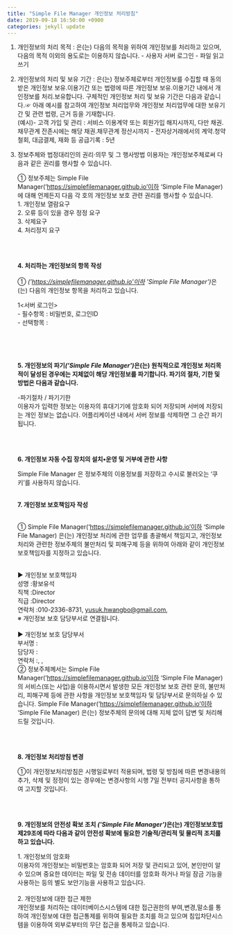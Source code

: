 ```yaml
---
title: "Simple File Manager 개인정보 처리방침"
date: 2019-09-18 16:50:00 +0900
categories: jekyll update
---
```

  1. 개인정보의 처리 목적 : <Simple File Manager>은(는) 다음의 목적을 위하여 개인정보를 처리하고 있으며, 다음의 목적 이외의 용도로는 이용하지 않습니다.
    - 사용자 서버 로그인
    - 파일 읽고 쓰기
  
  2. 개인정보의 처리 및 보유 기간 : <Simple File Manager>은(는) 정보주체로부터 개인정보를 수집할 때 동의 받은 개인정보 보유․이용기간 또는 법령에 따른 개인정보 보유․이용기간 내에서 개인정보를 처리․보유합니다. 구체적인 개인정보 처리 및 보유 기간은 다음과 같습니다.☞ 아래 예시를 참고하여 개인정보 처리업무와  개인정보 처리업무에 대한 보유기간 및 관련 법령, 근거 등을 기재합니다.</br>(예시)- 고객 가입 및 관리 : 서비스 이용계약 또는 회원가입 해지시까지, 다만 채권․채무관계 잔존시에는 해당 채권․채무관계 정산시까지 - 전자상거래에서의 계약․청약철회, 대금결제, 재화 등 공급기록 : 5년

  3. 정보주체와 법정대리인의 권리·의무 및 그 행사방법 이용자는 개인정보주체로써 다음과 같은 권리를 행사할 수 있습니다.</strong></p><p class="ls2">① 정보주체는 Simple File Manager(‘https://simplefilemanager.github.io’이하 ‘Simple File Manager) 에 대해 언제든지 다음 각 호의 개인정보 보호 관련 권리를 행사할 수 있습니다.</br>1. 개인정보 열람요구</br>2. 오류 등이 있을 경우 정정 요구</br>3. 삭제요구</br>4. 처리정지 요구</p></br></br><p class='lh6 bs4'><strong>4. 처리하는 개인정보의 항목 작성 </strong></br></br> ① <em class="emphasis"><Simple File Manager>('https://simplefilemanager.github.io'이하  'Simple File Manager')</em>은(는) 다음의 개인정보 항목을 처리하고 있습니다.</p><p class='ls2'>1<서버 로그인></br>- 필수항목 : 비밀번호, 로그인ID</br>- 선택항목 : </p></br></br></br><p class='lh6 bs4'><strong>5. 개인정보의 파기<em class="emphasis"><Simple File Manager>('Simple File Manager')</em>은(는) 원칙적으로 개인정보 처리목적이 달성된 경우에는 지체없이 해당 개인정보를 파기합니다. 파기의 절차, 기한 및 방법은 다음과 같습니다.</strong></p><p class='ls2'>-파기절차 / 파기기한</br>이용자가 입력한 정보는 이용자의 휴대기기에 암호화 되어 저장되며 서버에 저장되는 개인 정보는 없습니다. 어플리케이션 내에서 서버 정보를 삭제하면 그 순간 파기됩니다.</p><p class='ls2'></p></br></br><p class="lh6 bs4"><strong>6. 개인정보 자동 수집 장치의 설치•운영 및 거부에 관한 사항</strong></p><p class="ls2">Simple File Manager 은 정보주체의 이용정보를 저장하고 수시로 불러오는 ‘쿠키’를 사용하지 않습니다.</br></br><p class='lh6 bs4'><strong>7. 개인정보 보호책임자 작성 </strong></p><br/> ①  Simple File Manager(‘https://simplefilemanager.github.io’이하 ‘Simple File Manager) 은(는) 개인정보 처리에 관한 업무를 총괄해서 책임지고, 개인정보 처리와 관련한 정보주체의 불만처리 및 피해구제 등을 위하여 아래와 같이 개인정보 보호책임자를 지정하고 있습니다.<p class='ls2'><br/>▶ 개인정보 보호책임자 <br/>성명 :황보유석<br/>직책 :Director<br/>직급 :Director<br/>연락처 :010-2336-8731, yusuk.hwangbo@gmail.com, <br/>※ 개인정보 보호 담당부서로 연결됩니다.<br/> <br/>▶ 개인정보 보호 담당부서<br/>부서명 :<br/>담당자 :<br/>연락처 :, , <br/>② 정보주체께서는 Simple File Manager(‘https://simplefilemanager.github.io’이하 ‘Simple File Manager) 의 서비스(또는 사업)을 이용하시면서 발생한 모든 개인정보 보호 관련 문의, 불만처리, 피해구제 등에 관한 사항을 개인정보 보호책임자 및 담당부서로 문의하실 수 있습니다. Simple File Manager(‘https://simplefilemanager.github.io’이하 ‘Simple File Manager) 은(는) 정보주체의 문의에 대해 지체 없이 답변 및 처리해드릴 것입니다.</p></br></br><p class='lh6 bs4'><strong>8. 개인정보 처리방침 변경 </strong></p><p>①이 개인정보처리방침은 시행일로부터 적용되며, 법령 및 방침에 따른 변경내용의 추가, 삭제 및 정정이 있는 경우에는 변경사항의 시행 7일 전부터 공지사항을 통하여 고지할 것입니다.</p></br></br><p class='lh6 bs4'><strong>9. 개인정보의 안전성 확보 조치 <em class="emphasis"><Simple File Manager>('Simple File Manager')</em>은(는) 개인정보보호법 제29조에 따라 다음과 같이 안전성 확보에 필요한 기술적/관리적 및 물리적 조치를 하고 있습니다.</strong></p><p class='ls2'>1. 개인정보의 암호화</br> 이용자의 개인정보는 비밀번호는 암호화 되어 저장 및 관리되고 있어, 본인만이 알 수 있으며 중요한 데이터는 파일 및 전송 데이터를 암호화 하거나 파일 잠금 기능을 사용하는 등의 별도 보안기능을 사용하고 있습니다.</br></br>2. 개인정보에 대한 접근 제한</br> 개인정보를 처리하는 데이터베이스시스템에 대한 접근권한의 부여,변경,말소를 통하여 개인정보에 대한 접근통제를 위하여 필요한 조치를 하고 있으며 침입차단시스템을 이용하여 외부로부터의 무단 접근을 통제하고 있습니다.</br></br></p></p>
